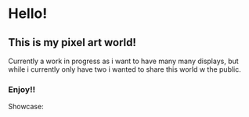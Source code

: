 # Hello!
## This is my pixel art world!

Currently a work in progress as i want to have many many displays, but while i currently only have two i wanted to share this world w the public.

### Enjoy!!

Showcase:
